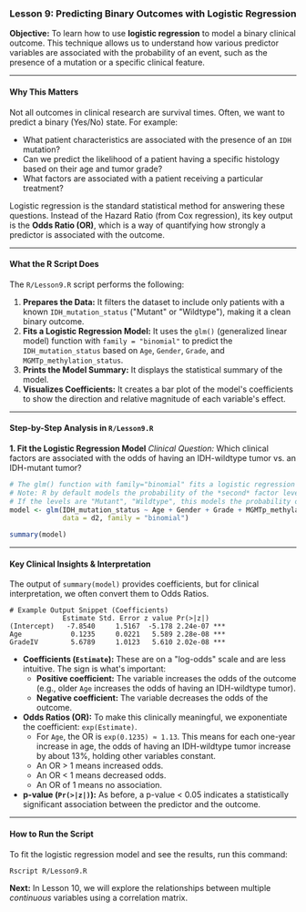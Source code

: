 ### Lesson 9: Predicting Binary Outcomes with Logistic Regression

**Objective:** To learn how to use **logistic regression** to model a binary clinical outcome. This technique allows us to understand how various predictor variables are associated with the probability of an event, such as the presence of a mutation or a specific clinical feature.

---

#### **Why This Matters**

Not all outcomes in clinical research are survival times. Often, we want to predict a binary (Yes/No) state. For example:

*   What patient characteristics are associated with the presence of an `IDH` mutation?
*   Can we predict the likelihood of a patient having a specific histology based on their age and tumor grade?
*   What factors are associated with a patient receiving a particular treatment?

Logistic regression is the standard statistical method for answering these questions. Instead of the Hazard Ratio (from Cox regression), its key output is the **Odds Ratio (OR)**, which is a way of quantifying how strongly a predictor is associated with the outcome.

---

#### **What the R Script Does**

The `R/Lesson9.R` script performs the following:

1.  **Prepares the Data:** It filters the dataset to include only patients with a known `IDH_mutation_status` ("Mutant" or "Wildtype"), making it a clean binary outcome.
2.  **Fits a Logistic Regression Model:** It uses the `glm()` (generalized linear model) function with `family = "binomial"` to predict the `IDH_mutation_status` based on `Age`, `Gender`, `Grade`, and `MGMTp_methylation_status`.
3.  **Prints the Model Summary:** It displays the statistical summary of the model.
4.  **Visualizes Coefficients:** It creates a bar plot of the model's coefficients to show the direction and relative magnitude of each variable's effect.

---

#### **Step-by-Step Analysis in `R/Lesson9.R`**

**1. Fit the Logistic Regression Model**
*Clinical Question:* Which clinical factors are associated with the odds of having an IDH-wildtype tumor vs. an IDH-mutant tumor?
```r
# The glm() function with family="binomial" fits a logistic regression model.
# Note: R by default models the probability of the *second* factor level.
# If the levels are "Mutant", "Wildtype", this models the probability of "Wildtype".
model <- glm(IDH_mutation_status ~ Age + Gender + Grade + MGMTp_methylation_status,
             data = d2, family = "binomial")

summary(model)
```

---

#### **Key Clinical Insights & Interpretation**

The output of `summary(model)` provides coefficients, but for clinical interpretation, we often convert them to Odds Ratios.

```
# Example Output Snippet (Coefficients)
             Estimate Std. Error z value Pr(>|z|)
(Intercept)   -7.8540     1.5167  -5.178 2.24e-07 ***
Age            0.1235     0.0221   5.589 2.28e-08 ***
GradeIV        5.6789     1.0123   5.610 2.02e-08 ***
```

*   **Coefficients (`Estimate`):** These are on a "log-odds" scale and are less intuitive. The sign is what's important:
    *   **Positive coefficient:** The variable increases the odds of the outcome (e.g., older `Age` increases the odds of having an IDH-wildtype tumor).
    *   **Negative coefficient:** The variable decreases the odds of the outcome.
*   **Odds Ratios (OR):** To make this clinically meaningful, we exponentiate the coefficient: `exp(Estimate)`.
    *   For `Age`, the OR is `exp(0.1235) ≈ 1.13`. This means for each one-year increase in age, the odds of having an IDH-wildtype tumor increase by about 13%, holding other variables constant.
    *   An OR > 1 means increased odds.
    *   An OR < 1 means decreased odds.
    *   An OR of 1 means no association.
*   **p-value (`Pr(>|z|)`):** As before, a p-value < 0.05 indicates a statistically significant association between the predictor and the outcome.

---

#### **How to Run the Script**

To fit the logistic regression model and see the results, run this command:

```bash
Rscript R/Lesson9.R
```

**Next:** In Lesson 10, we will explore the relationships between multiple *continuous* variables using a correlation matrix.


